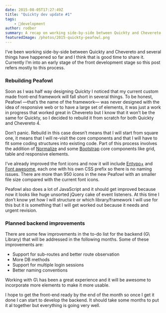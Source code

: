 ```yaml
---
date: 2015-08-05T17:27:49Z
title: "Quickty dev update #1"
tags:
    - 🔬development
author: rodber
summary: A recap on working side-by-side between Quickty and Chevereto.
featuredImage: /photos/2015-quickty-peafowl.png
---
```


I’ve been working side-by-side between Quickty and Chevereto and several things have happened so far and I  think that is good time to share it. Currently I’m into an early stage of the front development stage so this post refers mostly to this process.

### Rebuilding Peafowl

Soon as I was half way designing Quickty I noticed that my current custom made front-end framework will fall short in several things. To be honest, Peafowl —that’s the name of the framework— was never designed with the idea of responsive web or to have a large set of elements, it was just a work in progress that worked great in Chevereto but I know that it won’t be the same for Quickty, so I decided to rebuild it from scratch for both Quickty and Chevereto 4.

Don’t panic. Rebuild in this case doesn’t means that I will start from square one, it means that I will re-visit the core components and that I will have to fit some coding structures into existing code. Part of this process involves the addition of [Normalize](https://necolas.github.io/normalize.css/) and some [Bootstrap](https://getbootstrap.com) core components like grid, table and responsive elements.

I’ve already improved the font icons and now it will include [Entypo+](https://www.entypo.com) and [Font awesome](https://fortawesome.github.io/Font-Awesome/), each one with his own CSS prefix so there is no naming issues. There are more than 950 icons in the new Peafowl with an smaller file size compared with the current font icons.

Peafowl also does a lot of JavaScript and it should get improved because now it looks like  huge unsorted jQuery cake of event listeners. At this time I don’t know yet how I will structure or which library/framework I will use for this but it is something that I will get worked out because it needs and urgent revision.

### Planned backend improvements

There are some few improvements in the to-do list for the backend (G\ Library) that will be addressed in the following months. Some of these improvements are:

* Support for sub-routes and better route observation
* More DB methods
* Support for multiple login sessions
* Better naming conventions

Working with G\ has been a great experience and it will be awesome to incorporate more elements to make it more usable.

I hope to get the front-end ready by the end of the month so once I get it done I can start to develop the backend. It should take some months to put it al together but everything is going very well.
